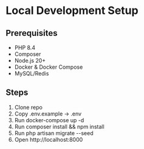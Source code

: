 # Local Development Setup

## Prerequisites
- PHP 8.4
- Composer
- Node.js 20+
- Docker & Docker Compose
- MySQL/Redis

## Steps
1. Clone repo
2. Copy .env.example → .env
3. Run docker-compose up -d
4. Run composer install && npm install
5. Run php artisan migrate --seed
6. Open http://localhost:8000
